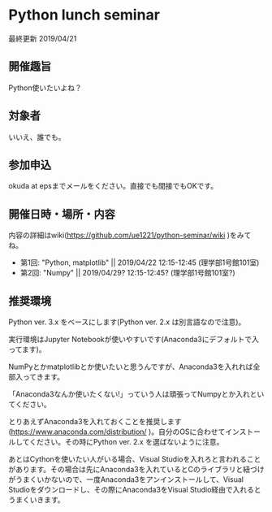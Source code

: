 # Python lunch seminar 
最終更新 2019/04/21

## 開催趣旨
Python使いたいよね？

## 対象者
いいえ、誰でも。

## 参加申込
okuda at epsまでメールをください。直接でも間接でもOKです。

## 開催日時・場所・内容
内容の詳細はwiki(https://github.com/ue1221/python-seminar/wiki )をみてね。

* 第1回: "Python, matplotlib" || 2019/04/22 12:15-12:45 (理学部1号館101室)
* 第2回: "Numpy" || 2019/04/29? 12:15-12:45? (理学部1号館101室?)

## 推奨環境
Python ver. 3.x をベースにします(Python ver. 2.x は別言語なので注意)。

実行環境はJupyter Notebookが使いやすいです(Anaconda3にデフォルトで入ってます)。

NumPyとかmatplotlibとか使いたいと思うんですが、Anaconda3を入れれば全部入ってきます。

「Anaconda3なんか使いたくない!」っていう人は頑張ってNumpyとか入れといてください。

とりあえずAnaconda3を入れておくことを推奨します(https://www.anaconda.com/distribution/ )。自分のOSに合わせてインストールしてください。その時にPython ver. 2.x を選ばないように注意。

あとはCythonを使いたい人がいる場合、Visual Studioを入れろと言われることがあります。その場合は先にAnaconda3を入れているとCのライブラリと紐づけがうまくいかないので、一度Anaconda3をアンインストールして、Visual Studioをダウンロードし、その際にAnaconda3をVisual Studio経由で入れるとうまくいきます。
